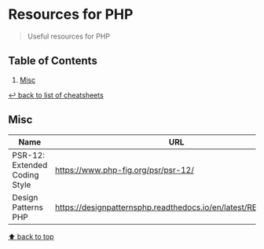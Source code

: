 # Resources for PHP
> Useful resources for PHP

## Table of Contents

1. [Misc](#misc)

[↩ back to list of cheatsheets](README.md#list-of-cheatsheets)

## Misc

Name  | URL
------------- | -------------
PSR-12: Extended Coding Style  | https://www.php-fig.org/psr/psr-12/
Design Patterns PHP | https://designpatternsphp.readthedocs.io/en/latest/README.html


[⬆ back to top](#table-of-contents)